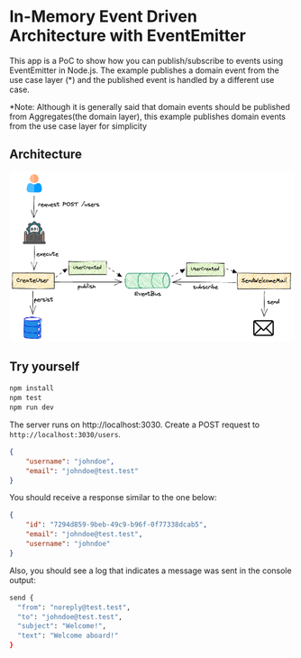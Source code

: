 # In-Memory Event Driven Architecture with EventEmitter 

This app is a PoC to show how you can publish/subscribe to events using EventEmitter in Node.js. The example publishes a domain event from the use case layer (*) and the published event is handled by a different use case. 

*Note: Although it is generally said that domain events should be published from Aggregates(the domain layer), this example publishes domain events from the use case layer for simplicity

## Architecture

![](assets/images/architecture.png)


## Try yourself

```sh
npm install
npm test
npm run dev
```

The server runs on http://localhost:3030. Create a POST request to `http://localhost:3030/users`.

```json
{
	"username": "johndoe",
	"email": "johndoe@test.test"
}
```

You should receive a response similar to the one below:

```json
{
	"id": "7294d859-9beb-49c9-b96f-0f77338dcab5",
	"email": "johndoe@test.test",
	"username": "johndoe"
}
```

Also, you should see a log that indicates a message was sent in the console output:

```sh
send {
  "from": "noreply@test.test",
  "to": "johndoe@test.test",
  "subject": "Welcome!",
  "text": "Welcome aboard!"
}
```